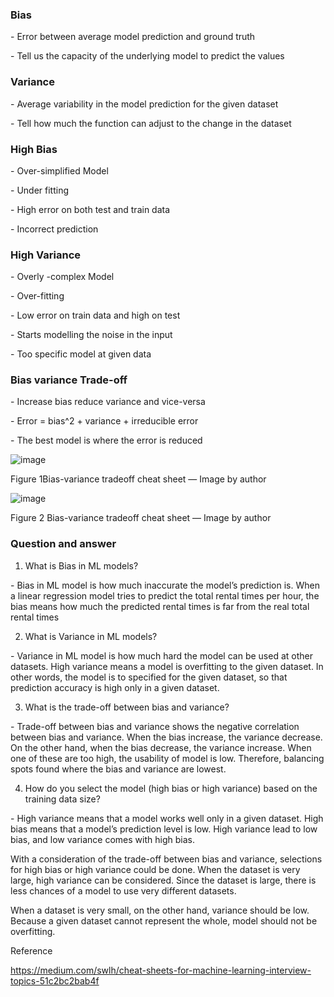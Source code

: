  

### Bias

\-   Error between average model prediction and ground truth

\-   Tell us the capacity of the underlying model to predict the values

### Variance

\-   Average variability in the model prediction for the given dataset

\-   Tell how much the function can adjust to the change in the dataset

 

### High Bias

\-   Over-simplified Model

\-   Under fitting

\-   High error on both test and train data

\-   Incorrect prediction

### High Variance

\-   Overly -complex Model

\-   Over-fitting

\-   Low error on train data and high on test

\-   Starts modelling the noise in the input

\-   Too specific model at given data

 

### Bias variance Trade-off

 

\-   Increase bias reduce variance and vice-versa

\-   Error = bias^2 + variance + irreducible error

\-   The best model is where the error is reduced

![image](https://user-images.githubusercontent.com/78076248/129868985-2fd63c24-7bff-4de3-8255-911ee93d0493.png)


Figure 1Bias-variance tradeoff cheat sheet — Image by author

![image](https://user-images.githubusercontent.com/78076248/129868997-315d17c9-a084-460e-b040-9a0677550778.png)


Figure 2 Bias-variance tradeoff cheat sheet — Image by author

 

### Question and answer

 

1. What is Bias in ML models?

\-   Bias in ML model is how much inaccurate the model’s prediction is. When a linear regression model tries to predict the total rental times per hour, the bias means how much the predicted rental times is far from the real total rental times 

2. What is Variance in ML models?

\-   Variance in ML model is how much hard the model can be used at other datasets. High variance means a model is overfitting to the given dataset. In other words, the model is to specified for the given dataset, so that prediction accuracy is high only in a given dataset.

3. What is the trade-off between bias and variance?

\-   Trade-off between bias and variance shows the negative correlation between bias and variance. When the bias increase, the variance decrease. On the other hand, when the bias decrease, the variance increase. When one of these are too high, the usability of model is low. Therefore, balancing spots found where the bias and variance are lowest.

4. How do you select the model (high bias or high variance) based on the training data size?

\-   High variance means that a model works well only in a given dataset. High bias means that a model’s prediction level is low. High variance lead to low bias, and low variance comes with high bias.

With a consideration of the trade-off between bias and variance, selections for high bias or high variance could be done. When the dataset is very large, high variance can be considered. Since the dataset is large, there is less chances of a model to use very different datasets. 

When a dataset is very small, on the other hand, variance should be low. Because a given dataset cannot represent the whole, model should not be overfitting. 


Reference

https://medium.com/swlh/cheat-sheets-for-machine-learning-interview-topics-51c2bc2bab4f

 

